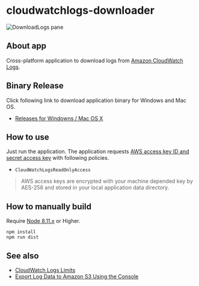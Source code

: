 # cloudwatchlogs-downloader

![DownloadLogs pane](https://raw.githubusercontent.com/megmogmog1965/cloudwatchlogs-downloader/feature/demo-images/_demo_images/DownloadLogs.png)

## About app

Cross-platform application to download logs from [Amazon CloudWatch Logs].

## Binary Release

Click following link to download application binary for Windows and Mac OS.

* [Releases for Windowns / Mac OS X](https://github.com/megmogmog1965/cloudwatchlogs-downloader/releases)

## How to use

Just run the application. The application requests [AWS access key ID and secret access key] with following policies.

* ``CloudWatchLogsReadOnlyAccess``

> AWS access keys are encrypted with your machine depended key by AES-256 and stored in your local application data directory.

## How to manually build

Require [Node 8.11.x] or Higher.

```
npm install
npm run dist
```

## See also

* [CloudWatch Logs Limits]
* [Export Log Data to Amazon S3 Using the Console]


[Node 8.11.x]:https://nodejs.org/en/
[Amazon CloudWatch Logs]:https://docs.aws.amazon.com/AmazonCloudWatch/latest/logs/WhatIsCloudWatchLogs.html
[AWS access key ID and secret access key]:https://docs.aws.amazon.com/general/latest/gr/managing-aws-access-keys.html
[CloudWatch Logs Limits]:https://docs.aws.amazon.com/AmazonCloudWatch/latest/logs/cloudwatch_limits_cwl.html
[Export Log Data to Amazon S3 Using the Console]:https://docs.aws.amazon.com/AmazonCloudWatch/latest/logs/S3ExportTasksConsole.html
